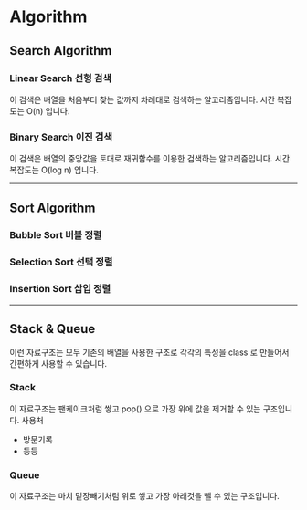 # Algorithm

## Search Algorithm

### Linear Search 선형 검색

이 검색은 배열을 처음부터 찾는 값까지 차례대로 검색하는 알고리즘입니다.
시간 복잡도는 O(n) 입니다.

### Binary Search 이진 검색

이 검색은 배열의 중앙값을 토대로 재귀함수를 이용한 검색하는 알고리즘입니다.
시간 복잡도는 O(log n) 입니다.

---

## Sort Algorithm

### Bubble Sort 버블 정렬

### Selection Sort 선택 정렬

### Insertion Sort 삽입 정렬

---

## Stack & Queue

이런 자료구조는 모두 기존의 배열을 사용한 구조로 각각의 특성을 class 로 만들어서 간편하게 사용할 수 있습니다.

### Stack

이 자료구조는 팬케이크처럼 쌓고 pop() 으로 가장 위에 값을 제거할 수 있는 구조입니다.
사용처

- 방문기록
- 등등

### Queue

이 자료구조는 마치 밑장빼기처럼 위로 쌓고 가장 아래것을 뺄 수 있는 구조입니다.
